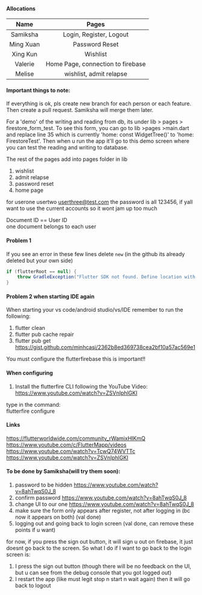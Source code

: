 #### Allocations

|   Name    |               Pages               |
| :-------: | :-------------------------------: |
| Samiksha  |      Login, Register, Logout      |
| Ming Xuan |          Password Reset           |
| Xing Kun  |             Wishlist              |
|  Valerie  | Home Page, connection to firebase |
|  Melise   |      wishlist, admit relapse      |

#### Important things to note:

If everything is ok, pls create new branch for each person or each feature. Then create a pull request. Samiksha will merge them later. <br>

For a 'demo' of the writing and reading from db, its under lib > pages > firestore_form_test. To see this form, you can go to lib >pages >main.dart and replace line 35 which is currently 'home: const WidgetTree()' to 'home: FirestoreTest'. Then when u run the app it'll go to this demo screen where you can test the reading and writing to database. <br>

The rest of the pages add into pages folder in lib <br>

1. wishlist
2. admit relapse
3. password reset
4. home page

for userone usertwo userthree@test.com the password is all 123456, if yall want to use the current accounts so it wont jam up too much <br>

Document ID == User ID <br>
one document belongs to each user <br>

#### Problem 1

If you see an error in these few lines delete `new` (in the github its already deleted but your own side) <br>

```gradle
if (flutterRoot == null) {
    throw GradleException("Flutter SDK not found. Define location with flutter.sdk in the local.properties file.")
}
```

#### Problem 2 when starting IDE again

When starting your vs code/android studio/vs/IDE remember to run the following:

1. flutter clean
2. flutter pub cache repair
3. flutter pub get
   https://gist.github.com/minhcasi/2362b8ed369738cea2bf10a57ac569e1

You must configure the flutterfirebase this is important!! <br>

#### When configuring

1. Install the flutterfire CLI following the YouTube Video: <br>
   https://www.youtube.com/watch?v=ZSVnIphlGKI

type in the command: <br>
flutterfire configure

#### Links

https://flutterworldwide.com/community_rWamixHIKmQ <br>
https://www.youtube.com/c/FlutterMapp/videos
https://www.youtube.com/watch?v=TcwQ74WVTTc
https://www.youtube.com/watch?v=ZSVnIphlGKI

#### To be done by Samiksha(will try them soon):

1. password to be hidden https://www.youtube.com/watch?v=8ahTwqS0J_8
2. confirm password https://www.youtube.com/watch?v=8ahTwqS0J_8
3. change UI to our one https://www.youtube.com/watch?v=8ahTwqS0J_8
4. make sure the form only appears after register, not after logging in (bc now it appears on both) (val done)
5. logging out and going back to login screen (val done, can remove these points if u want)

for now, if you press the sign out button, it will sign u out on firebase, it just doesnt go back to the screen. So what I do if I want to go back to the login screen is:

1. I press the sign out button (though there will be no feedback on the UI, but u can see from the debug console that you got logged out)
2. I restart the app (like must legit stop n start n wait again) then it will go back to logout
